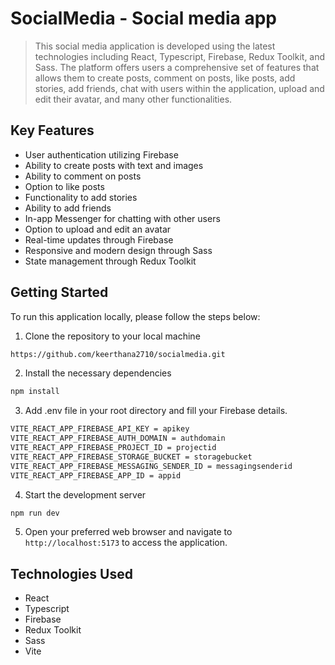 # SocialMedia - Social media app

> This social media application is developed using the latest technologies including React, Typescript, Firebase, Redux Toolkit, and Sass.
> The platform offers users a comprehensive set of features that allows them to create posts, comment on posts, like posts, add stories, add friends, chat with users within the application, upload and edit their avatar, and many other functionalities.

## Key Features
- User authentication utilizing Firebase
- Ability to create posts with text and images
- Ability to comment on posts
- Option to like posts
- Functionality to add stories
- Ability to add friends
- In-app Messenger for chatting with other users
- Option to upload and edit an avatar
- Real-time updates through Firebase
- Responsive and modern design through Sass
- State management through Redux Toolkit
 
## Getting Started
To run this application locally, please follow the steps below:

1. Clone the repository to your local machine

```sh
https://github.com/keerthana2710/socialmedia.git
```
2. Install the necessary dependencies
```sh
npm install
```
3. Add .env file in your root directory and fill your Firebase details.
```sh
VITE_REACT_APP_FIREBASE_API_KEY = apikey
VITE_REACT_APP_FIREBASE_AUTH_DOMAIN = authdomain
VITE_REACT_APP_FIREBASE_PROJECT_ID = projectid
VITE_REACT_APP_FIREBASE_STORAGE_BUCKET = storagebucket
VITE_REACT_APP_FIREBASE_MESSAGING_SENDER_ID = messagingsenderid
VITE_REACT_APP_FIREBASE_APP_ID = appid
```
4. Start the development server
```sh
npm run dev
```
5. Open your preferred web browser and navigate to `http://localhost:5173` to access the application.

## Technologies Used
- React
- Typescript
- Firebase
- Redux Toolkit
- Sass
- Vite
